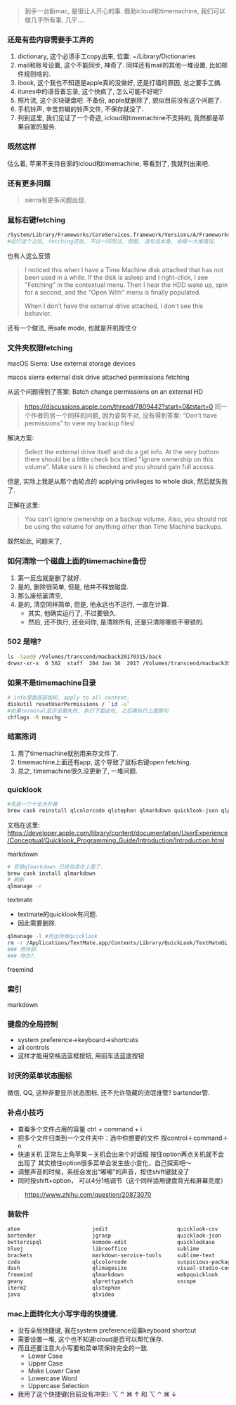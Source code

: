 > 到手一台新mac, 是很让人开心的事. 借助icloud和timemachine, 我们可以做几乎所有事, 几乎....



### 还是有些内容需要手工弄的

1. dictionary, 这个必须手工copy出来, 位置: ~/Library/Dictionaries
2. mail和账号设置, 这个不能同步, 神奇了. 同样还有mail的其他一堆设置, 比如邮件规则啥的.
3. ibook, 这个我也不知道是apple真的没做好, 还是打墙的原因, 总之要手工搞.
4. itunes中的语音备忘录, 这个快疯了, 怎么可能不好呢?
5. 照片流, 这个买块硬盘吧. 不备份, apple就删除了, 貌似目前没有这个问题了. 
6. 手机铃声, 辛苦剪辑的铃声文件, 不保存就没了.
7. 列到这里, 我们见证了一个奇迹, icloud和timemachine不支持的, 竟然都是苹果自家的服务.

### 既然这样

估么着, 苹果不支持自家的icloud和timemachine, 等看到了, 我就列出来吧.



### 还有更多问题

> sierra有更多问题出现.

### 鼠标右键fetching

```sh
/System/Library/Frameworks/CoreServices.framework/Versions/A/Frameworks/LaunchServices.framework/Versions/A/Support/lsregister -kill -seed -r -f -v -domain local -domain user -domain system
#运行这个之后, fetching还在, 不过一闪而过, 但是, 这句话本身, 会报一大堆错误.

```

也有人这么反馈

> I noticed this when I have a Time Machine disk attached that has not been used in a while. If the disk is asleep and I right-click, I see "Fetching" in the contextual menu. Then I hear the HDD wake up, spin for a second, and the "Open With" menu is finally populated.
>
> When I don't have the external drive attached, I don't see this behavior.

还有一个做法, 用safe mode, 也就是开机按住⇧ 

### 文件夹权限fetching

macOS Sierra: Use external storage devices

macos sierra  external disk drive attached permissions fetching



从这个问题得到了答案: Batch change permissions on an external HD

> https://discussions.apple.com/thread/7809442?start=0&tstart=0
> 同一个作者的另一个同样的问题, 因为姿势不对, 没有得到答案: "Don't have permissions" to view my backup files!



解决方案: 

> Select the external drive itself and do a get info.  At the very bottom there should be a little check box titled "Ignore ownership on this volume".  Make sure it is checked and you should gain full access.

但是, 实际上我是从那个齿轮点的 applying privileges to whole disk, 然后就失败了.

正解在这里:

> You can't ignore ownership on a backup volume. Also, you should not be using the volume for anything other than Time Machine backups.

既然如此, 问题来了, 

### 如何清除一个磁盘上面的timemachine备份

1. 第一反应就是删了就好.
2. 是的, 删除很简单, 但是, 他并不释放磁盘.
3. 那么废纸篓清空,
4. 是的, 清空同样简单, 但是, 他永远也不运行, 一直在计算.
   - 其实, 他确实运行了, 不过要很久.
   - 然后, 还不执行, 还会问你, 是清除所有, 还是只清除哪些不带锁的.

### 502 是啥?

```sh
ls -laed@ /Volumes/transcend/macback20170315/back 
drwxr-xr-x  6 502  staff  204 Jan 16  2017 /Volumes/transcend/macback20170315/back

```

### 如果不是timemachine目录

```sh
# info里面底部齿轮, apply to all content.
diskutil resetUserPermissions / `id -u`
#如果terminal显示设置失败, 执行下面这句, 之后再执行上面那句
chflags -R nouchg ~
```

### 结案陈词

1. 用了timemachine就别用来存文件了.
2. timemachine上面还有app, 这个导致了鼠标右键open fetching.
3. 总之, timemachine很久没更新了, 一堆问题.

### quicklook

```sh
#先装一个十全大补膏
brew cask reinstall qlcolorcode qlstephen qlmarkdown quicklook-json qlprettypatch quicklook-csv betterzipql qlimagesize webpquicklook suspicious-package quicklookase qlvideo
```

文档在这里: https://developer.apple.com/library/content/documentation/UserExperience/Conceptual/Quicklook_Programming_Guide/Introduction/Introduction.html

markdown 

```sh
# 安装qlmarkdown 已经包含在上面了.
brew cask install qlmarkdown
# 刷新
qlmanage -r 
```

textmate

- textmate的quicklook有问题.
- 因此需要删除.

```sh
qlmanage -l #列出所有quicklook
rm -r /Applications/TextMate.app/Contents/Library/QuickLook/TextMateQL.qlgenerator
### 然并卵. 
### 咋办?.
```



freemind

### 索引

markdown

### 键盘的全局控制

- system preference->keyboard->shortcuts
- all controls
- 这样才能用空格选篮框按钮, 用回车选蓝底按钮

### 讨厌的菜单状态图标

微信, QQ, 这种非要显示状态图标, 还不允许隐藏的流氓谁管? bartender管.





### 补点小技巧

- 查看多个文件占用的容量 ctrl + command + i
- 把多个文件归类到一个文件夹中：选中你想要的文件 按control＋command＋n
- 快速关机 正常左上角苹果－关机会出来个对话框 按住option再点关机就不会出现了 其实按住option很多菜单会发生些小变化，自己探索吧～
- 调整声音的时候，系统会发出“嘟嘟”的声音，按住shift键就没了
- 同时按shift+option， 可以4分1格调节（这个同样适用键盘背光和屏幕亮度）

> https://www.zhihu.com/question/20873070

### 装软件

```sh
atom                       jedit                      quicklook-csv
bartender                  jgrasp                     quicklook-json
betterzipql                komodo-edit                quicklookase
bluej                      libreoffice                sublime
brackets                   markdown-service-tools     sublime-text
coda                       qlcolorcode                suspicious-package
dash                       qlimagesize                visual-studio-code
freemind                   qlmarkdown                 webpquicklook
geany                      qlprettypatch              xscope
iterm2                     qlstephen
java                       qlvideo
```

### mac上面转化大小写字母的快捷键.

- 没有全局快捷键, 我在system preference设置keyboard shortcut
- 需要设置一堆, 这个也不知道icloud是否可以帮忙保存.
- 而且还要注意大小写要和菜单项保持完全的一致.
  - Lower Case
  - Upper Case
  - Make Lower Case
  - Lowercase Word
  - Uppercase Selection
- 我用了这个快捷键(目前没有冲突): ⌥ ⌃ ⌘ ↑ 和 ⌥ ⌃ ⌘ ↓ 